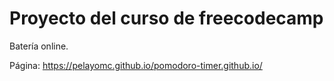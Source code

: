 # Proyecto del curso de freecodecamp

Batería online.

Página: https://pelayomc.github.io/pomodoro-timer.github.io/
